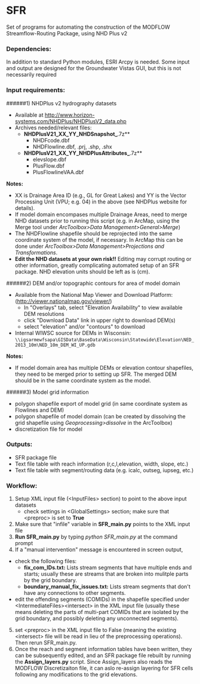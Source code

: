 SFR
===
Set of programs for automating the construction of the MODFLOW Streamflow-Routing Package, using NHD Plus v2


### Dependencies:

In addition to standard Python modules, ESRI Arcpy is needed.
Some input and output are designed for the Groundwater Vistas GUI, but this is not necessarily required

### Input requirements:

######1) NHDPlus v2 hydrography datasets  
 * Available at <http://www.horizon-systems.com/NHDPlus/NHDPlusV2_data.php>
 * Archives needed/relevant files:
 	* **NHDPlusV21_XX_YY_NHDSnapshot_**.7z**   
 		* NHDFcode.dbf  
 		* NHDFlowline.dbf, .prj, .shp, .shx  
 	* **NHDPlusV21\_XX\_YY\_NHDPlusAttributes\_**.7z**  
 		* elevslope.dbf  
		* PlusFlow.dbf  
		* PlusFlowlineVAA.dbf
  

**Notes:**  

* XX is Drainage Area ID (e.g., GL for Great Lakes) and YY is the Vector Processing Unit (VPU; e.g. 04) in the  above (see NHDPlus website for details).  
* If model domain encompases multiple Drainage Areas, need to merge NHD datasets prior to running this script (e.g. in ArcMap, using the Merge tool under *ArcToolbox>Data Management>General>Merge*)  
* The NHDFlowline shapefile should be reprojected into the same coordinate system of the model, if necessary. In ArcMap this can be done under *ArcToolbox>Data Management>Projections and Transformations*.
* **Edit the NHD datasets at your own risk!!** Editing may corrupt routing or other information, greatly complicating automated setup of an SFR package. NHD elevation units should be left as is (cm).
 

######2) DEM and/or topographic contours for area of model domain  
* Available from the National Map Viewer and Download Platform: (http://viewer.nationalmap.gov/viewer/)  
	* In "Overlays" tab, select "Elevation Availability" to view available DEM resolutions  
	* click "Download Data" link in upper right to download DEM(s)  
	* select "elevation" and/or "contours" to download  
* Internal WIWSC source for DEMs in Wisconsin:  
  `\\igsarmewfsapa\GISData\BaseData\Wisconsin\Statewide\Elevation\NED_2013_10m\NED_10m_DEM_WI_UP.gdb`

**Notes:**  
* If model domain area has multiple DEMs or elevation contour shapefiles, they need to be merged prior to setting up SFR. The merged DEM should be in the same coordinate system as the model.

######3) Model grid information
* polygon shapefile export of model grid (in same coordinate system as Flowlines and DEM)
* polygon shapefile of model domain (can be created by dissolving the grid shapefile using *Geoprocessing>dissolve* in the ArcToolbox)
* discretization file for model

  
### Outputs:

* SFR package file
* Text file table with reach information (r,c,l,elevation, width, slope, etc.) 
* Text file table with segment/routing data (e.g. icalc, outseg, iupseg, etc.)



### Workflow:
  
1) Setup XML input file (\<InputFiles> section) to point to the above input datasets  
	* check settings in \<GlobalSettings> section; make sure that \<preproc> is set to **True**  
2) Make sure that "infile" variable in **SFR_main.py** points to the XML input file  
3) **Run SFR_main.py** by typing *python SFR_main.py* at the command prompt  
4) If a "manual intervention" message is encountered in screen output,  

* check the following files:  
	* **fix_com_IDs.txt:** Lists stream segments that have multiple ends and starts; usually these are 		streams that are broken into mulitple parts by the grid boundary. 
	* **boundary_manual_fix_issues.txt:** Lists stream segments that don't have any connections to other 		segments.  
* edit the offending segments (COMIDs) in the shapefile specified under \<IntermediateFiles>\<intersect> in the XML input file (usually these means deleting the parts of multi-part COMIDs that are isolated by the grid boundary, and possibly deleting any unconnected segments).  
  
5) set \<preproc> in the XML input file to False (meaning the existing \<intersect> file will be read in lieu of the preprocessing operations). Then rerun SFR_main.py.  
6) Once the reach and segment information tables have been written, they can be subsequently edited, and an SFR package file rebuilt by running the **Assign_layers.py** script. Since Assign_layers also reads the MODFLOW Discretizaiton file, it can aslo re-assign layering for SFR cells following any modifications to the grid elevations.	
